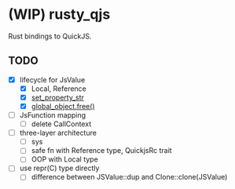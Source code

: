 # (WIP) rusty_qjs

Rust bindings to QuickJS.

## TODO

- [x] lifecycle for JsValue
  - [x] Local, Reference
  - [x] [set_property_str](https://github.com/ahabhgk/qtok.js/blob/caf3f0ae7bfeea26a2927e205d3ee9499bc5fe66/cli/src/ext/console.rs#L28)
  - [x] [global_object.free()](https://github.com/ahabhgk/qtok.js/blob/caf3f0ae7bfeea26a2927e205d3ee9499bc5fe66/cli/src/ext/console.rs#L30)
- [ ] JsFunction mapping
  - [ ] delete CallContext
- [ ] three-layer architecture
  - [ ] sys
  - [ ] safe fn with Reference type, QuickjsRc trait
  - [ ] OOP with Local type
- [ ] use repr(C) type directly
  - [ ] difference between JSValue::dup and Clone::clone(JSValue)
